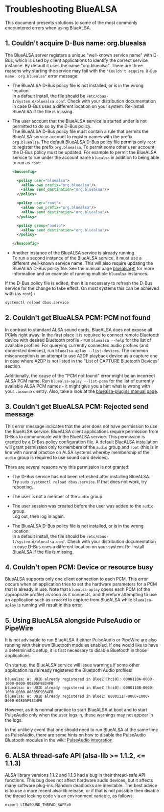 # Troubleshooting BlueALSA

This document presents solutions to some of the most commonly encountered
errors when using BlueALSA.

## 1. Couldn't acquire D-Bus name: org.bluealsa

The BlueALSA server registers a unique "well-known service name" with D-Bus,
which is used by client applications to identify the correct service instance.
By default it uses the name "org.bluealsa". There are three reasons why
starting the service may fail with the
`"Couldn't acquire D-Bus name: org.bluealsa"` error message:

- The BlueALSA D-Bus policy file is not installed, or is in the wrong
location.\
In a default install, the file should be
`/etc/dbus-1/system.d/bluealsa.conf`. Check with your distribution
documentation in case D-Bus uses a different location on your system.
Re-install BlueALSA if the file is missing.

- The user account that the BlueALSA service is started under is not
permitted to do so by the D-Bus policy.\
The BlueALSA D-Bus policy file must contain a rule that permits the BlueALSA
service account to register names with the prefix `org.bluealsa`. The default
BlueALSA D-Bus policy file permits only `root` to register the prefix
`org.bluealsa`. To permit some other user account the D-Bus policy must be
updated. For example to permit the BlueALSA service to run under the account
name `bluealsa` in addition to being able to run as `root`:

   ```xml
   <busconfig>

     <policy user="bluealsa">
       <allow own_prefix="org.bluealsa"/>
       <allow send_destination="org.bluealsa"/>
     </policy>

     <policy user="root">
       <allow own_prefix="org.bluealsa"/>
       <allow send_destination="org.bluealsa"/>
     </policy>

     <policy group="audio">
       <allow send_destination="org.bluealsa"/>
     </policy>

   </busconfig>
   ```

- Another instance of the BlueALSA service is already running.\
To run a second instance of the BlueALSA service, it must use a different
well-known service name. This will also require updating the BlueALSA D-Bus
policy file. See the manual page [bluealsa(8)][] for more information and an
example of running multiple `bluealsa` instances.

If the D-Bus policy file is edited, then it is necessary to refresh the D-Bus
service for the change to take effect. On most systems this can be achieved
with (as `root`) :

```sh
systemctl reload dbus.service
```

[bluealsa(8)]: doc/bluealsa.8.rst

## 2. Couldn't get BlueALSA PCM: PCM not found

In contrast to standard ALSA sound cards, BlueALSA does not expose all PCMs
right away. In the first place it is required to connect remote Bluetooth
device with desired Bluetooth profile - run `bluealsa --help` for the list
of available profiles. For querying currently connected audio profiles (and
connected devices), run `bluealsa-aplay --list-devices`. The common
misconception is an attempt to use A2DP playback device as a capture one in
case where A2DP is not listed in the "List of CAPTURE Bluetooth Devices"
section.

Additionally, the cause of the "PCM not found" error might be an incorrect
ALSA PCM name. Run `bluealsa-aplay --list-pcms` for the list of currently
available ALSA PCM names - it might give you a hint what is wrong with your
`.asoundrc` entry. Also, take a look at the [bluealsa-plugins manual
page](doc/bluealsa-plugins.7.rst).

## 3. Couldn't get BlueALSA PCM: Rejected send message

This error message indicates that the user does not have permission to use
the BlueALSA service. BlueALSA client applications require permission from
D-Bus to communicate with the BlueALSA service. This permission is granted
by a D-Bus policy configuration file. A default BlueALSA installation will
grant permission only to members of the `audio` group and `root` (this is in
line with normal practice on ALSA systems whereby membership of the `audio`
group is required to use sound card devices).

There are several reasons why this permission is not granted:

- The D-Bus service has not been refreshed after installing BlueALSA.\
Try `sudo systemctl reload dbus.service`. If that does not work, try
rebooting.

- The user is not a member of the `audio` group.

- The user session was created before the user was added to the `audio`
 group.\
Log out, then log in again.

- The BlueALSA D-Bus policy file is not installed, or is in the wrong
location.\
In a default install, the file should be
`/etc/dbus-1/system.d/bluealsa.conf`. Check with your distribution
documentation in case D-Bus uses a different location on your system.
Re-install BlueALSA if the file is missing.

## 4. Couldn't open PCM: Device or resource busy

BlueALSA supports only one client connection to each PCM. This error occurs
when an application tries to set the hardware parameters for a PCM that is
already in use. Note that `bluealsa-aplay` opens each PCM (of the appropriate
profile) as soon as it connects, and therefore attempting to use an application
such as `arecord` to capture from BlueALSA while `bluealsa-aplay` is running
will result in this error.

## 5. Using BlueALSA alongside PulseAudio or PipeWire

It is not advisable to run BlueALSA if either PulseAudio or PipeWire are also
running with their own Bluetooth modules enabled. If one would like to have a
deterministic setup, it is first necessary to disable Bluetooth in those
applications.

On startup, the BlueALSA service will issue warnings if some other application
has already registered the Bluetooth Audio profiles:

```text
bluealsa: W: UUID already registered in BlueZ [hci0]: 0000110A-0000-1000-8000-00805F9B34FB
bluealsa: W: UUID already registered in BlueZ [hci0]: 0000110B-0000-1000-8000-00805F9B34FB
bluealsa: W: UUID already registered in BlueZ: 0000111F-0000-1000-8000-00805F9B34FB
```

However, as it is normal practice to start BlueALSA at boot and to start
PulseAudio only when the user logs in, these warnings may not appear in the
logs.

In the unlikely event that one should need to run BlueALSA at the same time as
PulseAudio, there are some hints on how to disable the PulseAudio Bluetooth
modules in the wiki: [PulseAudio integration][]

[PulseAudio integration]: https://github.com/arkq/bluez-alsa/wiki/PulseAudio-integration

## 6. ALSA thread-safe API (alsa-lib >= 1.1.2, <= 1.1.3)

ALSA library versions 1.1.2 and 1.1.3 had a bug in their thread-safe API
functions. This bug does not affect hardware audio devices, but it affects
many software plug-ins. Random deadlocks are inevitable. The best advice is
to use a more recent alsa-lib release, or if that is not possible then
disable the thread locking code via an environment variable, as follows:

```shell
export LIBASOUND_THREAD_SAFE=0
```
